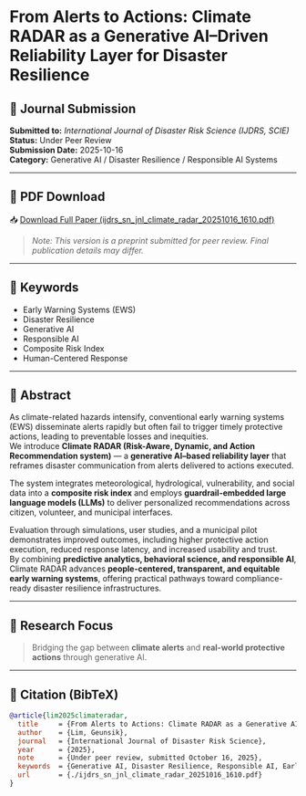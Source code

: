 # From Alerts to Actions: Climate RADAR as a Generative AI–Driven Reliability Layer for Disaster Resilience

## 📘 Journal Submission
**Submitted to:** *International Journal of Disaster Risk Science (IJDRS, SCIE)*  
**Status:** Under Peer Review  
**Submission Date:** 2025-10-16  
**Category:** Generative AI / Disaster Resilience / Responsible AI Systems  

---

## 📄 PDF Download
📥 [Download Full Paper (ijdrs_sn_jnl_climate_radar_20251016_1610.pdf)](./ijdrs_sn_jnl_climate_radar_20251016_1610.pdf)

> *Note: This version is a preprint submitted for peer review. Final publication details may differ.*

---

## 🔑 Keywords
- Early Warning Systems (EWS)  
- Disaster Resilience  
- Generative AI  
- Responsible AI  
- Composite Risk Index  
- Human-Centered Response  

---

## 🧩 Abstract
As climate-related hazards intensify, conventional early warning systems (EWS) disseminate alerts rapidly but often fail to trigger timely protective actions, leading to preventable losses and inequities.  
We introduce **Climate RADAR (Risk-Aware, Dynamic, and Action Recommendation system)** — a **generative AI–based reliability layer** that reframes disaster communication from alerts delivered to actions executed.  

The system integrates meteorological, hydrological, vulnerability, and social data into a **composite risk index** and employs **guardrail-embedded large language models (LLMs)** to deliver personalized recommendations across citizen, volunteer, and municipal interfaces.  

Evaluation through simulations, user studies, and a municipal pilot demonstrates improved outcomes, including higher protective action execution, reduced response latency, and increased usability and trust.  
By combining **predictive analytics, behavioral science, and responsible AI**, Climate RADAR advances **people-centered, transparent, and equitable early warning systems**, offering practical pathways toward compliance-ready disaster resilience infrastructures.

---

## 🧠 Research Focus
> Bridging the gap between **climate alerts** and **real-world protective actions** through generative AI.

---

## 🧾 Citation (BibTeX)
```bibtex
@article{lim2025climateradar,
  title     = {From Alerts to Actions: Climate RADAR as a Generative AI–Driven Reliability Layer for Disaster Resilience},
  author    = {Lim, Geunsik},
  journal   = {International Journal of Disaster Risk Science},
  year      = {2025},
  note      = {Under peer review, submitted October 16, 2025},
  keywords  = {Generative AI, Disaster Resilience, Responsible AI, Early Warning Systems, Composite Risk Index},
  url       = {./ijdrs_sn_jnl_climate_radar_20251016_1610.pdf}
}
